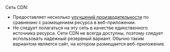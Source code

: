 Сеть CDN:

* Предоставляет несколько [улучшений производительности](/office365/enterprise/content-delivery-networks#how-do-cdns-make-services-work-faster) по сравнению с размещением ресурса в веб-приложении.
* Не следует полагаться на эту сеть в качестве единственного источника ресурса. Сети CDN не всегда доступны, поэтому следует использовать надежный резервный вариант. Обычно таким вариантом является сайт, на котором размещается веб-приложение.